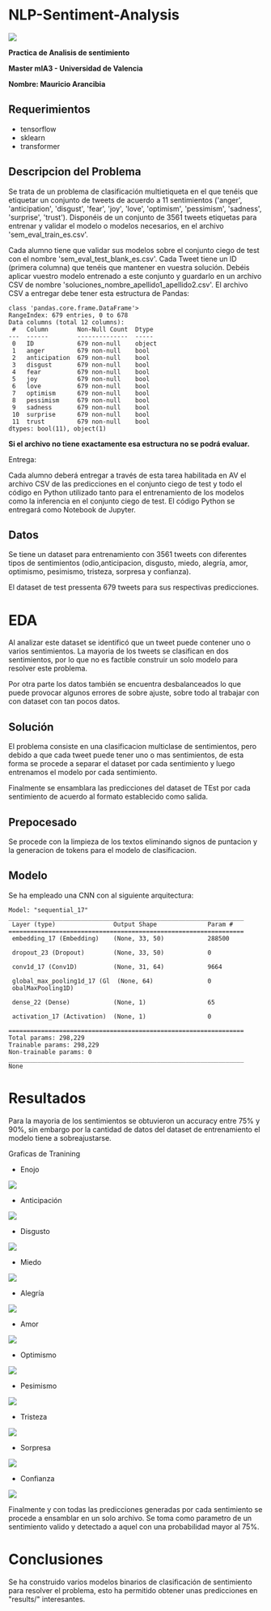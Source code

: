 # NLP-Sentiment-Analysis

![](img/bg.jpeg)

**Practica de Analisis de sentimiento**

**Master mIA3 - Universidad de Valencia**

**Nombre: Mauricio Arancibia**

## Requerimientos

- tensorflow
- sklearn
- transformer

## Descripcion del Problema

Se trata de un problema de clasificación multietiqueta en el que tenéis que etiquetar un conjunto de tweets de acuerdo a 11 sentimientos ('anger', 'anticipation', 'disgust', 'fear', 'joy', 'love', 'optimism', 'pessimism', 'sadness', 'surprise', 'trust').
Disponéis de un conjunto de 3561 tweets etiquetas para entrenar y validar el modelo o modelos necesarios, en el archivo 'sem_eval_train_es.csv'.

Cada alumno tiene que validar sus modelos sobre el conjunto ciego de test con el nombre 'sem_eval_test_blank_es.csv'. Cada Tweet tiene un ID (primera columna) que tenéis que mantener en vuestra solución. Debéis aplicar vuestro modelo entrenado a este conjunto y guardarlo en un archivo CSV de nombre 'soluciones_nombre_apellido1_apellido2.csv'. El archivo CSV a entregar debe tener esta estructura de Pandas:

```
class 'pandas.core.frame.DataFrame'>
RangeIndex: 679 entries, 0 to 678
Data columns (total 12 columns):
 #   Column        Non-Null Count  Dtype 
---  ------        --------------  ----- 
 0   ID            679 non-null    object
 1   anger         679 non-null    bool  
 2   anticipation  679 non-null    bool  
 3   disgust       679 non-null    bool  
 4   fear          679 non-null    bool  
 5   joy           679 non-null    bool  
 6   love          679 non-null    bool  
 7   optimism      679 non-null    bool  
 8   pessimism     679 non-null    bool  
 9   sadness       679 non-null    bool  
 10  surprise      679 non-null    bool  
 11  trust         679 non-null    bool  
dtypes: bool(11), object(1)

```

**Si el archivo no tiene exactamente esa estructura no se podrá evaluar.**

Entrega:

Cada alumno deberá entregar a través de esta tarea habilitada en AV el archivo CSV de las predicciones en el conjunto ciego de test y todo el código en Python utilizado tanto para el entrenamiento de los modelos como la inferencia en el conjunto ciego de test. El código Python se entregará como Notebook de Jupyter.

## Datos 

Se tiene un dataset para entrenamiento con 3561 tweets con diferentes tipos de sentimientos (odio,anticipacion, disgusto, miedo, alegría, amor, optimismo, pesimismo, tristeza, sorpresa y confianza). 

El dataset de test pressenta 679 tweets para sus respectivas predicciones.


# EDA

Al analizar este dataset se identificó que un tweet puede contener uno o varios sentimientos. La mayoria de los tweets se clasifican en dos sentimientos, por lo que no es factible construir un solo modelo para resolver este problema.

Por otra parte los datos también se encuentra desbalanceados lo que puede provocar algunos errores de sobre ajuste, sobre todo al trabajar con con dataset con tan pocos datos.

## Solución

El problema consiste en una clasificacion multiclase de sentimientos, pero debido a que cada tweet puede tener uno o mas sentimientos, de esta forma se procede a separar el dataset por cada sentimiento y luego entrenamos el modelo por cada sentimiento.

Finalmente se ensamblara las predicciones del dataset de TEst por cada sentimiento de acuerdo al formato establecido como salida.

## Prepocesado

Se procede con la limpieza de los textos eliminando signos de puntacion y la generacion de tokens para el modelo de clasificacion.

## Modelo

Se ha empleado una CNN con al siguiente arquitectura:

```
Model: "sequential_17"
_________________________________________________________________
 Layer (type)                Output Shape              Param #   
=================================================================
 embedding_17 (Embedding)    (None, 33, 50)            288500    
                                                                 
 dropout_23 (Dropout)        (None, 33, 50)            0         
                                                                 
 conv1d_17 (Conv1D)          (None, 31, 64)            9664      
                                                                 
 global_max_pooling1d_17 (Gl  (None, 64)               0         
 obalMaxPooling1D)                                               
                                                                 
 dense_22 (Dense)            (None, 1)                 65        
                                                                 
 activation_17 (Activation)  (None, 1)                 0         
                                                                 
=================================================================
Total params: 298,229
Trainable params: 298,229
Non-trainable params: 0
_________________________________________________________________
None

```

# Resultados

Para la mayoria de los sentimientos se obtuvieron un accuracy entre 75% y 90%, sin embargo por la cantidad de datos del dataset de entrenamiento el modelo tiene a sobreajustarse.

Graficas de Tranining

- Enojo

![](img/accuracyanger.png)

- Anticipación

![](img/accuracyanticipation.png)

- Disgusto

![](img/accuracydisgust.png)

- Miedo

![](img/accuracyfear.png)

- Alegría

![](img/accuracyajoy.png)

- Amor

![](img/accuracylove.png)

- Optimismo

![](img/accuracyoptismism.png)

- Pesimismo

![](img/accuracypesimism.png)

- Tristeza

![](img/accuracysadness.png)

- Sorpresa

![](img/accuracysurprise.png)

- Confianza

![](img/accuracytrust.png)


Finalmente y con todas las predicciones generadas por cada sentimiento se procede a ensamblar en un solo archivo. Se toma como parametro de un sentimiento valido y detectado a aquel con una probabilidad mayor al 75%.

# Conclusiones

Se ha construido varios modelos binarios de clasificación de sentimiento para resolver el problema, esto ha permitido obtener unas predicciones en "results/" interesantes.


